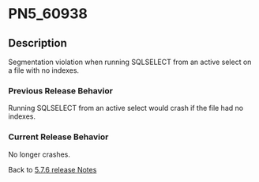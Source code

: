 # PN5_60938

<PageHeader />

## Description

Segmentation violation when running SQLSELECT from an active select on a file with no indexes.

### Previous Release Behavior

Running SQLSELECT from an active select would crash if the file had no indexes.

### Current Release Behavior

No longer crashes.

Back to [5.7.6 release Notes](../jbase-5.7.6-release-notes/README.md)
